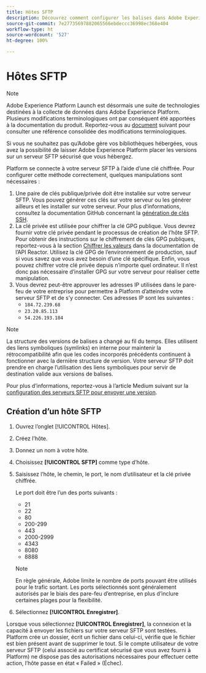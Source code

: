 ```yaml
---
title: Hôtes SFTP
description: Découvrez comment configurer les balises dans Adobe Experience Platform pour diffuser des versions de bibliothèque sur un serveur SFTP sécurisé et auto-hébergé.
source-git-commit: 7e27735697882065566ebdeccc36998ec368e404
workflow-type: ht
source-wordcount: '527'
ht-degree: 100%

---
```


# Hôtes SFTP

>[!NOTE]
>
>Adobe Experience Platform Launch est désormais une suite de technologies destinées à la collecte de données dans Adobe Experience Platform. Plusieurs modifications terminologiques ont par conséquent été apportées à la documentation du produit. Reportez-vous au [document](../../../term-updates.md) suivant pour consulter une référence consolidée des modifications terminologiques.

Si vous ne souhaitez pas qu’Adobe gère vos bibliothèques hébergées, vous avez la possibilité de laisser Adobe Experience Platform placer les versions sur un serveur SFTP sécurisé que vous hébergez.

Platform se connecte à votre serveur SFTP à l’aide d’une clé chiffrée. Pour configurer cette méthode correctement, quelques manipulations sont nécessaires :

1. Une paire de clés publique/privée doit être installée sur votre serveur SFTP. Vous pouvez générer ces clés sur votre serveur ou les générer ailleurs et les installer sur votre serveur. Pour plus dʼinformations, consultez la documentation GitHub concernant la [génération de clés SSH](https://help.github.com/articles/generating-a-new-ssh-key-and-adding-it-to-the-ssh-agent/#generating-a-new-ssh-key).
1. La clé privée est utilisée pour chiffrer la clé GPG publique. Vous devrez fournir votre clé privée pendant le processus de création de lʼhôte SFTP. Pour obtenir des instructions sur le chiffrement de clés GPG publiques, reportez-vous à la section [Chiffrer les valeurs](https://developer.adobelaunch.com/api/guides/encrypting_values/) dans la documentation de lʼAPI Reactor. Utilisez la clé GPG de lʼenvironnement de production, sauf si vous savez que vous avez besoin dʼune clé spécifique. Enfin, vous pouvez chiffrer votre clé privée depuis n’importe quel ordinateur. Il n’est donc pas nécessaire d’installer GPG sur votre serveur pour réaliser cette manipulation.
1. Vous devrez peut-être approuver les adresses IP utilisées dans le pare-feu de votre entreprise pour permettre à Platform dʼatteindre votre serveur SFTP et de sʼy connecter. Ces adresses IP sont les suivantes :
   * `184.72.239.68`
   * `23.20.85.113`
   * `54.226.193.184`

>[!NOTE]
>
>La structure des versions de balises a changé au fil du temps. Elles utilisent des liens symboliques (symlinks) en interne pour maintenir la rétrocompatibilité afin que les codes incorporés précédents continuent à fonctionner avec la dernière structure de version. Votre serveur SFTP doit prendre en charge lʼutilisation des liens symboliques pour servir de destination valide aux versions de balises.

Pour plus dʼinformations, reportez-vous à lʼarticle Medium suivant sur la [configuration des serveurs SFTP pour envoyer une version](https://medium.com/launch-by-adobe/configuring-an-sftp-server-for-use-with-adobe-launch-bc626027e5a6).

## Création d’un hôte SFTP

1. Ouvrez l’onglet [!UICONTROL Hôtes].
1. Créez l’hôte.
1. Donnez un nom à votre hôte.
1. Choisissez **[!UICONTROL SFTP]** comme type d’hôte.
1. Saisissez l’hôte, le chemin, le port, le nom d’utilisateur et la clé privée chiffrée.

   Le port doit être l’un des ports suivants :

   * 21
   * 22
   * 80
   * 200-299
   * 443
   * 2000-2999
   * 4343
   * 8080
   * 8888

   >[!NOTE]
   >
   >En règle générale, Adobe limite le nombre de ports pouvant être utilisés pour le trafic sortant. Les ports sélectionnés sont généralement autorisés par le biais des pare-feu d’entreprise, en plus d’inclure certaines plages pour la flexibilité.

1. Sélectionnez **[!UICONTROL Enregistrer]**.

Lorsque vous sélectionnez **[!UICONTROL Enregistrer]**, la connexion et la capacité à envoyer les fichiers sur votre serveur SFTP sont testées. Platform crée un dossier, écrit un fichier dans celui-ci, vérifie que le fichier est bien présent avant de supprimer le tout. Si le compte utilisateur de votre serveur SFTP (celui associé au certificat sécurisé que vous avez fourni à Platform) ne dispose pas des autorisations nécessaires pour effectuer cette action, lʼhôte passe en état « Failed » (Échec).
